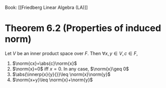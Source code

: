Book: [[Friedberg Linear Algebra (LA)]]
# Theorem 6.2 (Properties of induced norm)
Let $V$ be an inner product space over $F$.
Then $\forall x,y\in V,c\in F$,
1. $\norm{cx}=\abs{c}\norm{x}$
2. $\norm{x}=0$ iff $x=0$. In any case, $\norm{x}\geq 0$
3. $\abs{\innerp{x}{y}{}}\leq \norm{x}\norm{y}$
4. $\norm{x+y}\leq \norm{x}+\norm{y}$